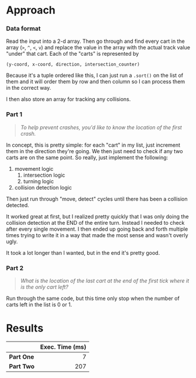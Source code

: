 # Approach
### Data format

Read the input into a 2-d array. Then go through and find every cart in the array (`>`, `^`, `<`, `v`) and replace the
value in the array with the actual track value "under" that cart. Each of the "carts" is represented by
```
(y-coord, x-coord, direction, intersection_counter)
```

Because it's a tuple ordered like this, I can just run a `.sort()` on the list of them and it will order them by row and
then column so I can process them in the correct way.

I then also store an array for tracking any collisions.

### Part 1
> _To help prevent crashes, you'd like to know the location of the first crash._

In concept, this is pretty simple: for each "cart" in my list, just increment them in the direction they're going.
We then just need to check if any two carts are on the same point. So really, just implement the following:
1) movement logic
   1) intersection logic
   2) turning logic
2) collision detection logic

Then just run through "move, detect" cycles until there has been a collision detected.

It worked great at first, but I realized pretty quickly that I was only doing the collision detection at the END
of the entire turn. Instead I needed to check after every single movement. I then ended up going back and forth
multiple times trying to write it in a way that made the most sense and wasn't overly ugly.

It took a lot longer than I wanted, but in the end it's pretty good.

### Part 2
> _What is the location of the last cart at the end of the first tick where it is the only cart left?_

Run through the same code, but this time only stop when the number of carts left in the list is 0 or 1.

# Results

|              | Exec. Time (ms) |
|--------------|----------------:|
| **Part One** |               7 |
| **Part Two** |             207 |
